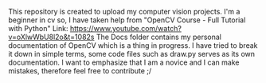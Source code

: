 This repository is created to upload my computer vision projects. I'm a beginner in cv so, I have taken help from "OpenCV Course - Full Tutorial with Python"
Link: https://www.youtube.com/watch?v=oXlwWbU8l2o&t=1082s
The Docs folder contains my personal documentation of OpenCV which is a thing in progress. I have tried to break it down in simple terms, some code files such as draw.py
serves as its own documentation.
I want to emphasize that I am a novice and I can make mistakes, therefore feel free to contribute ;/
